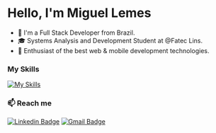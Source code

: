 # Hello, I'm Miguel Lemes

  - 👋 I'm a Full Stack Developer from Brazil.
  - 🎓 Systems Analysis and Development Student at @Fatec Lins.
  - 🚀 Enthusiast of the best web & mobile development technologies.

### My Skills

[![My Skills](https://skillicons.dev/icons?i=react,nodejs,ts,tailwindcss,java,spring,postgres,rabbitmq,redis,docker,aws)](https://skillicons.dev)

### 📫 Reach me

[![Linkedin Badge](https://img.shields.io/badge/-LinkedIn-blue?style=flat-square&logo=Linkedin&logoColor=white&link=https://www.linkedin.com/in/migueelzz/)](https://www.linkedin.com/in/migueelzz/)
[![Gmail Badge](https://img.shields.io/badge/-Gmail-c14438?style=flat-square&logo=Gmail&logoColor=white&link=mailto:miguellemes005@gmail.com)](mailto:miguellemes005@gmail.com)







